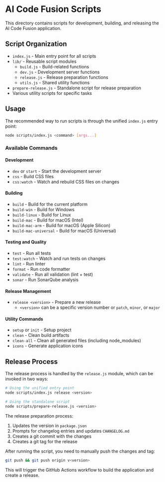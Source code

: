 # AI Code Fusion Scripts

This directory contains scripts for development, building, and releasing the AI Code Fusion application.

## Script Organization

- `index.js` - Main entry point for all scripts
- `lib/` - Reusable script modules
  - `build.js` - Build-related functions
  - `dev.js` - Development server functions
  - `release.js` - Release preparation functions
  - `utils.js` - Shared utility functions
- `prepare-release.js` - Standalone script for release preparation
- Various utility scripts for specific tasks

## Usage

The recommended way to run scripts is through the unified `index.js` entry point:

```bash
node scripts/index.js <command> [args...]
```

### Available Commands

#### Development

- `dev` or `start` - Start the development server
- `css` - Build CSS files
- `css:watch` - Watch and rebuild CSS files on changes

#### Building

- `build` - Build for the current platform
- `build-win` - Build for Windows
- `build-linux` - Build for Linux
- `build-mac` - Build for macOS (Intel)
- `build-mac-arm` - Build for macOS (Apple Silicon)
- `build-mac-universal` - Build for macOS (Universal)

#### Testing and Quality

- `test` - Run all tests
- `test:watch` - Watch and run tests on changes
- `lint` - Run linter
- `format` - Run code formatter
- `validate` - Run all validation (lint + test)
- `sonar` - Run SonarQube analysis

#### Release Management

- `release <version>` - Prepare a new release
  - `<version>` can be a specific version number or `patch`, `minor`, or `major`

#### Utility Commands

- `setup` or `init` - Setup project
- `clean` - Clean build artifacts
- `clean-all` - Clean all generated files (including node_modules)
- `icons` - Generate application icons

## Release Process

The release process is handled by the `release.js` module, which can be invoked in two ways:

```bash
# Using the unified entry point
node scripts/index.js release <version>

# Using the standalone script
node scripts/prepare-release.js <version>
```

The release preparation process:

1. Updates the version in `package.json`
2. Prompts for changelog entries and updates `CHANGELOG.md`
3. Creates a git commit with the changes
4. Creates a git tag for the release

After running the script, you need to manually push the changes and tag:

```bash
git push && git push origin v<version>
```

This will trigger the GitHub Actions workflow to build the application and create a release.

